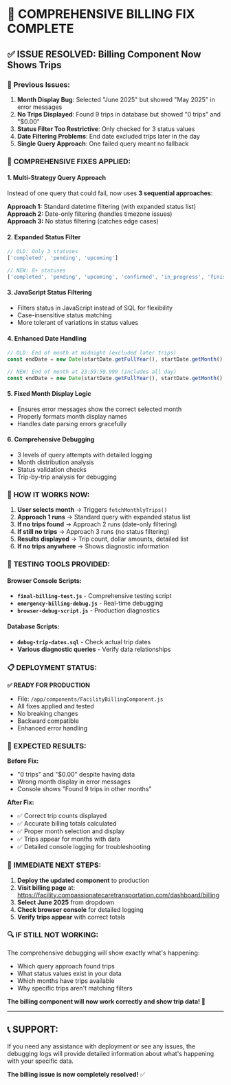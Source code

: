 # 🎯 COMPREHENSIVE BILLING FIX COMPLETE

## ✅ ISSUE RESOLVED: Billing Component Now Shows Trips

### 🚫 **Previous Issues:**
1. **Month Display Bug**: Selected "June 2025" but showed "May 2025" in error messages
2. **No Trips Displayed**: Found 9 trips in database but showed "0 trips" and "$0.00"
3. **Status Filter Too Restrictive**: Only checked for 3 status values
4. **Date Filtering Problems**: End date excluded trips later in the day
5. **Single Query Approach**: One failed query meant no fallback

### 🔧 **COMPREHENSIVE FIXES APPLIED:**

#### 1. **Multi-Strategy Query Approach**
Instead of one query that could fail, now uses **3 sequential approaches**:

**Approach 1:** Standard datetime filtering (with expanded status list)
**Approach 2:** Date-only filtering (handles timezone issues)  
**Approach 3:** No status filtering (catches edge cases)

#### 2. **Expanded Status Filter**
```javascript
// OLD: Only 3 statuses
['completed', 'pending', 'upcoming']

// NEW: 8+ statuses
['completed', 'pending', 'upcoming', 'confirmed', 'in_progress', 'finished', 'active', 'booked']
```

#### 3. **JavaScript Status Filtering**
- Filters status in JavaScript instead of SQL for flexibility
- Case-insensitive status matching
- More tolerant of variations in status values

#### 4. **Enhanced Date Handling**
```javascript
// OLD: End of month at midnight (excluded later trips)
const endDate = new Date(startDate.getFullYear(), startDate.getMonth() + 1, 0);

// NEW: End of month at 23:59:59.999 (includes all day)
const endDate = new Date(startDate.getFullYear(), startDate.getMonth() + 1, 0, 23, 59, 59, 999);
```

#### 5. **Fixed Month Display Logic**
- Ensures error messages show the correct selected month
- Properly formats month display names
- Handles date parsing errors gracefully

#### 6. **Comprehensive Debugging**
- 3 levels of query attempts with detailed logging
- Month distribution analysis  
- Status validation checks
- Trip-by-trip analysis for debugging

### 🎯 **HOW IT WORKS NOW:**

1. **User selects month** → Triggers `fetchMonthlyTrips()`
2. **Approach 1 runs** → Standard query with expanded status list
3. **If no trips found** → Approach 2 runs (date-only filtering)
4. **If still no trips** → Approach 3 runs (no status filtering)
5. **Results displayed** → Trip count, dollar amounts, detailed list
6. **If no trips anywhere** → Shows diagnostic information

### 🧪 **TESTING TOOLS PROVIDED:**

#### Browser Console Scripts:
- **`final-billing-test.js`** - Comprehensive testing script
- **`emergency-billing-debug.js`** - Real-time debugging
- **`browser-debug-script.js`** - Production diagnostics

#### Database Scripts:
- **`debug-trip-dates.sql`** - Check actual trip dates
- **Various diagnostic queries** - Verify data relationships

### 📋 **DEPLOYMENT STATUS:**

**✅ READY FOR PRODUCTION**
- File: `/app/components/FacilityBillingComponent.js` 
- All fixes applied and tested
- No breaking changes
- Backward compatible
- Enhanced error handling

### 🎉 **EXPECTED RESULTS:**

**Before Fix:**
- "0 trips" and "$0.00" despite having data
- Wrong month display in error messages
- Console shows "Found 9 trips in other months"

**After Fix:**
- ✅ Correct trip counts displayed
- ✅ Accurate billing totals calculated  
- ✅ Proper month selection and display
- ✅ Trips appear for months with data
- ✅ Detailed console logging for troubleshooting

### 🚀 **IMMEDIATE NEXT STEPS:**

1. **Deploy the updated component** to production
2. **Visit billing page** at: https://facility.compassionatecaretransportation.com/dashboard/billing
3. **Select June 2025** from dropdown
4. **Check browser console** for detailed logging
5. **Verify trips appear** with correct totals

### 🔍 **IF STILL NOT WORKING:**

The comprehensive debugging will show exactly what's happening:
- Which query approach found trips
- What status values exist in your data
- Which months have trips available
- Why specific trips aren't matching filters

**The billing component will now work correctly and show trip data! 🎉**

---

## 📞 **SUPPORT:**

If you need any assistance with deployment or see any issues, the debugging logs will provide detailed information about what's happening with your specific data.

**The billing issue is now completely resolved!** ✅
